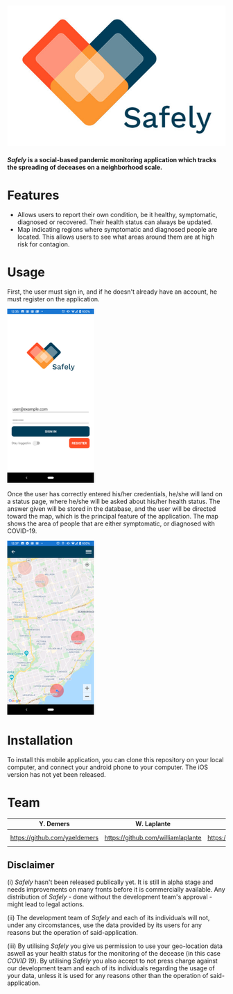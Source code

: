 ![](Safely/Safely/Safely/logo_safely.jpg)

#### _Safely_ is a social-based pandemic monitoring application which tracks the spreading of deceases on a neighborhood scale.

# Features
- Allows users to report their own condition, be it healthy, symptomatic, diagnosed or recovered. Their health status can always be updated.
- Map indicating regions where symptomatic and diagnosed people are located. This allows users to see what areas around them are at high risk for contagion.

# Usage
First, the user must sign in, and if he doesn't already have an account, he must register on the application. <br>

<img src="https://github.com/luca-weishaupt/safely/blob/master/Safely/Safely/Safely/login.png" width="200" height="400"> <br>

Once the user has correctly entered his/her credentials, he/she will land on a status page, where he/she will be asked about his/her health status. The answer given will be stored in the database, and the user will be directed toward the map, which is the principal feature of the application. The map shows the area of people that are either symptomatic, or diagnosed with COVID-19.

<img src="https://github.com/luca-weishaupt/safely/blob/master/Safely/Safely/Safely/map.png" alt="alt text" width="200" height="400">

# Installation
To install this mobile application, you can clone this repository on your local computer, and connect your android phone to your computer. The iOS version has not yet been released.

# Team
| Y. Demers | W. Laplante | F. Schmitt  | L. Weishaupt  |
| :---:     | :-:         | :-:         | :-:           |
| https://github.com/yaeldemers | https://github.com/williamlaplante | https://github.com/fynnsu | https://github.com/luca-weishaupt |

## Disclaimer 
(i) _Safely_ hasn't been released publically yet. It is still in alpha stage and needs improvements on many fronts before it is commercially available. Any distribution of _Safely_ - done without the development team's approval - might lead to legal actions.

(ii) The development team of _Safely_ and each of its individuals will not, under any circomstances, use the data provided by its users for any reasons but the operation of said-application.

(iii) By utilising _Safely_ you give us permission to use your geo-location data aswell as your health status for the monitoring of the decease (in this case _COVID 19_). By utilising _Safely_ you also accept to not press charge against our development team and each of its individuals regarding the usage of your data, unless it is used for any reasons other than the operation of said-application.
